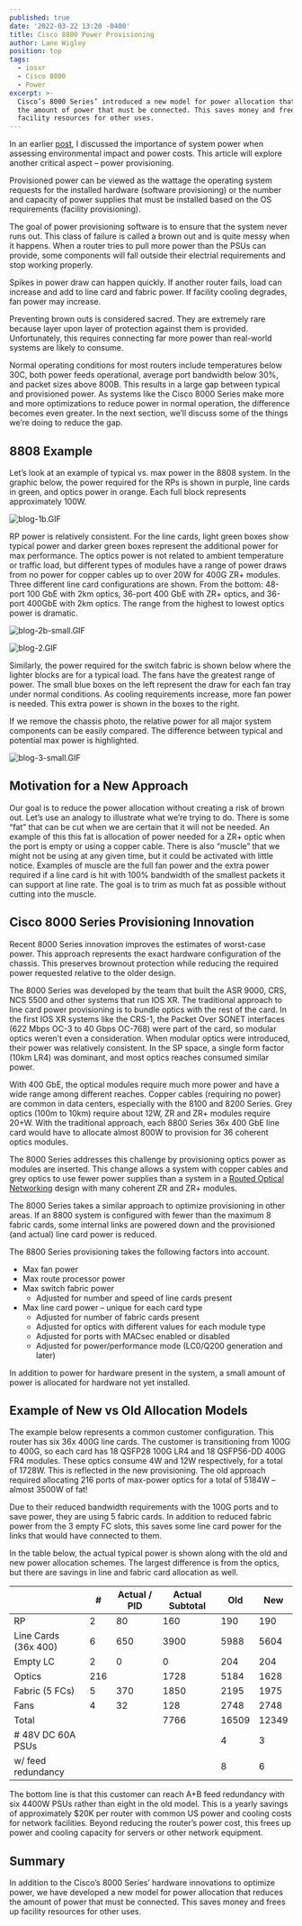 ```yaml
---
published: true
date: '2022-03-22 13:20 -0400'
title: Cisco 8800 Power Provisioning
author: Lane Wigley
position: top
tags:
  - iosxr
  - Cisco 8000
  - Power
excerpt: >-
  Cisco’s 8000 Series’ introduced a new model for power allocation that reduces
  the amount of power that must be connected. This saves money and frees up
  facility resources for other uses.
---
```

In an earlier [post](https://xrdocs.io/8000/blogs/8000-router-power-consumption-part-1/), I discussed the importance of system power when assessing environmental impact and power costs. This article will explore another critical aspect – power provisioning. 

Provisioned power can be viewed as the wattage the operating system requests for the installed hardware (software provisioning) or the number and capacity of power supplies that must be installed based on the OS requirements (facility provisioning).

The goal of power provisioning software is to ensure that the system never runs out. This class of failure is called a brown out and is quite messy when it happens. When a router tries to pull more power than the PSUs can provide, some components will fall outside their electrial requirements and stop working properly.

Spikes in power draw can happen quickly. If another router fails, load can increase and add to line card and fabric power. If facility cooling degrades, fan power may increase.  

Preventing brown outs is considered sacred. They are extremely rare because layer upon layer of protection against them is provided. Unfortunately, this requires connecting far more power than real-world systems are likely to consume.  

Normal operating conditions for most routers include temperatures below 30C, both power feeds operational, average port bandwidth below 30%, and packet sizes above 800B. This results in a large gap between typical and provisioned power. As systems like the Cisco 8000 Series make more and more optimizations to reduce power in normal operation, the difference becomes even greater. In the next section, we’ll discuss some of the things we’re doing to reduce the gap.  

## 8808 Example
Let’s look at an example of typical vs. max power in the 8808 system. In the graphic below, the power required for the RPs is shown in purple, line cards in green, and optics power in orange. Each full block represents approximately 100W.  

![blog-1b.GIF]({{site.baseurl}}/images/blog-1b.GIF)

RP power is relatively consistent. For the line cards, light green boxes show typical power and darker green boxes represent the additional power for max performance. The optics power is not related to ambient temperature or traffic load, but different types of modules have a range of power draws from no power for copper cables up to over 20W for 400G ZR+ modules.
Three different line card configurations are shown. From the bottom: 48-port 100 GbE with 2km optics, 36-port 400 GbE with ZR+ optics, and 36-port 400GbE with 2km optics. The range from the highest to lowest optics power is dramatic.  

![blog-2b-small.GIF]({{site.baseurl}}/images/blog-2b-small.GIF)

![blog-2.GIF]({{site.baseurl}}/images/blog-2.GIF)


Similarly, the power required for the switch fabric is shown below where the lighter blocks are for a typical load. The fans have the greatest range of power. The small blue boxes on the left represent the draw for each fan tray under normal conditions. As cooling requirements increase, more fan power is needed. This extra power is shown in the boxes to the right.  

If we remove the chassis photo, the relative power for all major system components can be easily compared. The difference between typical and potential max power is highlighted.  

![blog-3-small.GIF]({{site.baseurl}}/images/blog-3-small.GIF)


## Motivation for a New Approach

Our goal is to reduce the power allocation without creating a risk of brown out.
Let’s use an analogy to illustrate what we’re trying to do. There is some “fat” that can be cut when we are certain that it will not be needed. An example of this this fat is allocation of power needed for a ZR+ optic when the port is empty or using a copper cable. There is also “muscle” that we might not be using at any given time, but it could be activated with little notice. Examples of muscle are the full fan power and the extra power required if a line card is hit with 100% bandwidth of the smallest packets it can support at line rate. The goal is to trim as much fat as possible without cutting into the muscle.  

## Cisco 8000 Series Provisioning Innovation
Recent 8000 Series innovation improves the estimates of worst-case power. This approach represents the exact hardware configuration of the chassis. This preserves brownout protection while reducing the required power requested relative to the older design.  

The 8000 Series was developed by the team that built the ASR 9000, CRS, NCS 5500 and other systems that run IOS XR. The traditional approach to line card power provisioning is to bundle optics with the rest of the card. In the first IOS XR systems like the CRS-1, the Packet Over SONET interfaces (622 Mbps OC-3 to 40 Gbps OC-768) were part of the card, so modular optics weren’t even a consideration. When modular optics were introduced, their power was relatively consistent. In the SP space, a single form factor (10km LR4) was dominant, and most optics reaches consumed similar power.  

With 400 GbE, the optical modules require much more power and have a wide range among different reaches. Copper cables (requiring no power) are common in data centers, especially with the 8100 and 8200 Series. Grey optics (100m to 10km) require about 12W, ZR and ZR+ modules require 20+W. With the traditional approach, each 8800 Series 36x 400 GbE line card would have to allocate almost 800W to provision for 36 coherent optics modules.  

The 8000 Series addresses this challenge by provisioning optics power as modules are inserted. This change allows a system with copper cables and grey optics to use fewer power supplies than a system in a [Routed Optical Networking](https://www.cisco.com/c/en/us/solutions/service-provider/routed-optical-networking/index.html) design with many coherent ZR and ZR+ modules.  

The 8000 Series takes a similar approach to optimize provisioning in other areas. If an 8800 system is configured with fewer than the maximum 8 fabric cards, some internal links are powered down and the provisioned (and actual) line card power is reduced.  

The 8800 Series provisioning takes the following factors into account.  

-	Max fan power
-	Max route processor power
-	Max switch fabric power
    - Adjusted for number and speed of line cards present
-	Max line card power – unique for each card type
    -	Adjusted for number of fabric cards present
    - Adjusted for optics with different values for each module type
    - Adjusted for ports with MACsec enabled or disabled
    - Adjusted for power/performance mode (LC0/Q200 generation and later)

In addition to power for hardware present in the system, a small amount of power is allocated for hardware not yet installed.  

## Example of New vs Old Allocation Models
The example below represents a common customer configuration. This router has six 36x 400G line cards. The customer is transitioning from 100G to 400G, so each card has 18 QSFP28 100G LR4 and 18 QSFP56-DD 400G FR4 modules. These optics consume 4W and 12W respectively, for a total of 1728W. This is reflected in the new provisioning. The old approach required allocating 216 ports of max-power optics for a total of 5184W – almost 3500W of fat!  

Due to their reduced bandwidth requirements with the 100G ports and to save power, they are using 5 fabric cards.  In addition to reduced fabric power from the 3 empty FC slots, this saves some line card power for the links that would have connected to them.  

In the table below, the actual typical power is shown along with the old and new power allocation schemes. The largest difference is from the optics, but there are savings in line and fabric card allocation as well.  

|                      | #   | Actual / PID | Actual Subtotal | Old   | New   |
| -------------------- | --- | ------------ | --------------- | ----- | ----- |
| RP                   | 2   | 80           | 160             | 190   | 190   |
| Line Cards (36x 400) | 6   | 650          | 3900            | 5988  | 5604  |
| Empty LC             | 2   | 0            | 0               | 204   | 204   |
| Optics               | 216 |              | 1728            | 5184  | 1628  |
| Fabric (5 FCs)       | 5   | 370          | 1850            | 2195  | 1975  |
| Fans                 | 4   | 32           | 128             | 2748  | 2748  |
| Total                |     |              | 7766            | 16509 | 12349 |
| \# 48V DC 60A PSUs   |     |              |                 | 4     | 3     |
| w/ feed redundancy   |     |              |                 | 8     | 6     |

The bottom line is that this customer can reach A+B feed redundancy with six 4400W PSUs rather than eight in the old model. This is a yearly savings of approximately $20K per router with common US power and cooling costs for network facilities. Beyond reducing the router’s power cost, this frees up power and cooling capacity for servers or other network equipment.  

## Summary
In addition to the Cisco’s 8000 Series’ hardware innovations to optimize power, we have developed a new model for power allocation that reduces the amount of power that must be connected. This saves money and frees up facility resources for other uses.
